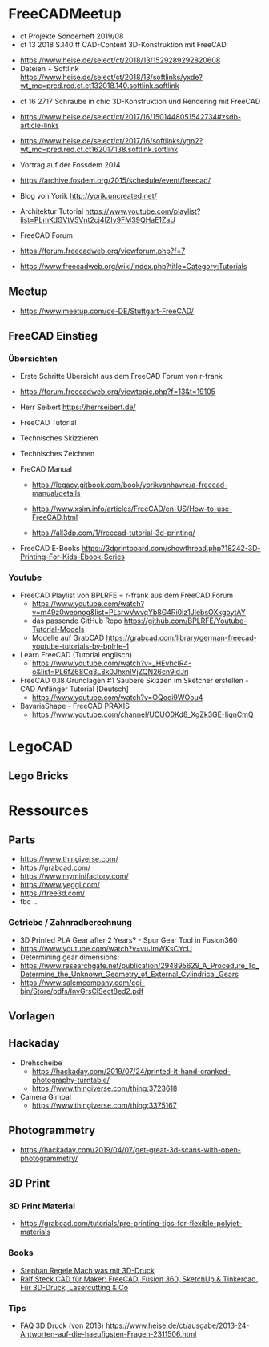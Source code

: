 # FreeCADMeetup

* ct Projekte Sonderheft 2019/08
* ct 13 2018 S.140 ff  CAD-Content 3D-Konstruktion mit FreeCAD
 - https://www.heise.de/select/ct/2018/13/1529289292820608
 - Dateien + Softlink https://www.heise.de/select/ct/2018/13/softlinks/yxde?wt_mc=pred.red.ct.ct132018.140.softlink.softlink
* ct 16 2717  Schraube in chic 3D-Konstruktion und Rendering mit FreeCAD
 * https://www.heise.de/select/ct/2017/16/1501448051542734#zsdb-article-links
 * https://www.heise.de/select/ct/2017/16/softlinks/ygn2?wt_mc=pred.red.ct.ct162017.138.softlink.softlink
 
* Vortrag auf der Fossdem 2014
 * https://archive.fosdem.org/2015/schedule/event/freecad/
 * Blog von Yorik http://yorik.uncreated.net/
 * Architektur Tutorial https://www.youtube.com/playlist?list=PLmKdGVtV5Vnt2cj4IZIv9FM39QHaE1ZaU

* FreeCAD Forum 
 * https://forum.freecadweb.org/viewforum.php?f=7
 * https://www.freecadweb.org/wiki/index.php?title=Category:Tutorials

## Meetup
* https://www.meetup.com/de-DE/Stuttgart-FreeCAD/


## FreeCAD Einstieg

### Übersichten
* Erste Schritte Übersicht aus dem FreeCAD Forum von r-frank
 * https://forum.freecadweb.org/viewtopic.php?f=13&t=19105
 
* Herr Seibert https://herrseibert.de/
 * FreeCAD Tutorial
 * Technisches Skizzieren
 * Technisches Zeichnen

* FreCAD Manual
  * https://legacy.gitbook.com/book/yorikvanhavre/a-freecad-manual/details

  * https://www.xsim.info/articles/FreeCAD/en-US/How-to-use-FreeCAD.html

  * https://all3dp.com/1/freecad-tutorial-3d-printing/

* FreeCAD E-Books https://3dprintboard.com/showthread.php?18242-3D-Printing-For-Kids-Ebook-Series



### Youtube
* FreeCAD Playlist von BPLRFE = r-frank aus dem FreeCAD Forum
  * https://www.youtube.com/watch?v=m49z0weonog&list=PLsrwVwvqYb8G4Ri0iz1JIebsOXkgoytAY
  * das passende GitHub Repo https://github.com/BPLRFE/Youtube-Tutorial-Models
  * Modelle auf GrabCAD https://grabcad.com/library/german-freecad-youtube-tutorials-by-bplrfe-1
* Learn FreeCAD (Tutorial englisch)
  * https://www.youtube.com/watch?v=_HEvhclR4-o&list=PL6fZ68Cq3L8k0JhxnIVjZQN26cn9idJrj
* FreeCAD 0.18 Grundlagen #1 Saubere Skizzen im Sketcher erstellen - CAD Anfänger Tutorial [Deutsch]
  * https://www.youtube.com/watch?v=OQodi9WOou4
* BavariaShape - FreeCAD PRAXIS
  * https://www.youtube.com/channel/UCUO0Kd8_XgZk3GE-IiqnCmQ

  
  
# LegoCAD

## Lego Bricks

# Ressources

## Parts
* https://www.thingiverse.com/
* https://grabcad.com/
* https://www.myminifactory.com/
* https://www.yeggi.com/
* https://free3d.com/
* tbc ...
### Getriebe / Zahnradberechnung
* 3D Printed PLA Gear after 2 Years? - Spur Gear Tool in Fusion360
 * https://www.youtube.com/watch?v=vuJmWKsCYcU
 * Determining gear dimensions:
  * https://www.researchgate.net/publication/294895629_A_Procedure_To_Determine_the_Unknown_Geometry_of_External_Cylindrical_Gears
  * https://www.salemcompany.com/cgi-bin/Store/pdfs/InvGrsClSect8ed2.pdf


## Vorlagen


## Hackaday

* Drehscheibe
  * https://hackaday.com/2019/07/24/printed-it-hand-cranked-photography-turntable/
  * https://www.thingiverse.com/thing:3723618
* Camera Gimbal
  * https://www.thingiverse.com/thing:3375167

## Photogrammetry
  * https://hackaday.com/2019/04/07/get-great-3d-scans-with-open-photogrammetry/

## 3D Print

### 3D Print Material
* https://grabcad.com/tutorials/pre-printing-tips-for-flexible-polyjet-materials

### Books
* [Stephan Regele Mach was mit 3D-Druck](https://amzn.to/2N5ANFm)
* [Ralf Steck CAD für Maker: FreeCAD, Fusion 360, SketchUp & Tinkercad. Für 3D-Druck, Lasercutting & Co](https://amzn.to/2ZRmY4o)

### Tips
* FAQ 3D Druck (von 2013) https://www.heise.de/ct/ausgabe/2013-24-Antworten-auf-die-haeufigsten-Fragen-2311506.html
